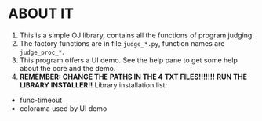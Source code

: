 # ABOUT IT
1. This is a simple OJ library, contains all the functions of program judging.<br>
2. The factory functions are in file `judge_*.py`, function names are `judge_proc_*`.
3. This program offers a UI demo. See the help pane to get some help about the core and the demo.
4. **REMEMBER: CHANGE THE PATHS IN THE 4 TXT FILES!!!!!!!**
**RUN THE LIBRARY INSTALLER!!**
Library installation list:
- func-timeout
- colorama used by UI demo